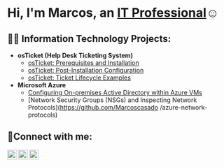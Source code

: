<h1>Hi, I'm Marcos, an <a href="https://linkedin.com/in/Josh">IT Professional</a>☺</h1>

<h2>👨‍💻 Information Technology Projects:</h2>

- <b>osTicket (Help Desk Ticketing System)</b>
  - [osTicket: Prerequisites and Installation](https://github.com/Marcoscasado/osticket-prereqs)
  - [osTicket: Post-Installation Configuration](https://github.com/Marcoscasado/post-install-config)
  - [osTicket: Ticket Lifecycle Examples](https://github.com/Marcoscasado/ticket-lifecycle)
- <b>Microsoft Azure</b>
  - [Configuring On-premises Active Directory within Azure VMs](https://github.com/Marcoscasado/configure-ad)
  - [Network Security Groups (NSGs) and Inspecting Network Protocols](https://github.com/Marcoscasado /azure-network-protocols)

<h2>🤳Connect with me:</h2>

[<img align="left" alt="Josh | Twitter" width="22px" src="https://cdn.jsdelivr.net/npm/simple-icons@v3/icons/twitter.svg" />][twitter]
[<img align="left" alt="Josh | LinkedIn" width="22px" src="https://cdn.jsdelivr.net/npm/simple-icons@v3/icons/linkedin.svg" />][linkedin]
[<img align="left" alt="Josh | Instagram" width="22px" src="https://cdn.jsdelivr.net/npm/simple-icons@v3/icons/instagram.svg" />][instagram]

[twitter]: https://twitter.com/Josh
[instagram]: https://www.instagram.com/Josh
[linkedin]: https://linkedin.com/in/Josh
